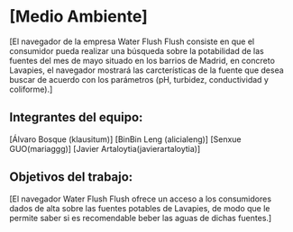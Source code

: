 # [Medio Ambiente]

[El navegador de la empresa Water Flush Flush consiste en que el consumidor pueda realizar una búsqueda sobre la potabilidad de las fuentes del mes de mayo situado en
los barrios de Madrid, en concreto Lavapies, el navegador mostrará las carcterísticas de la fuente que desea buscar de acuerdo con los  parámetros (pH, turbidez,
conductividad y coliforme).]

## Integrantes del equipo:

[Álvaro Bosque (klausitum)]
[BinBin Leng (alicialeng)]
[Senxue GUO(mariaggg)]
[Javier Artaloytia(javierartaloytia)]

## Objetivos del trabajo:

[El navegador Water Flush Flush ofrece un acceso a los consumidores dados de alta sobre las fuentes potables de Lavapies, de modo que le permite saber si es recomendable 
beber las aguas de dichas fuentes.]

